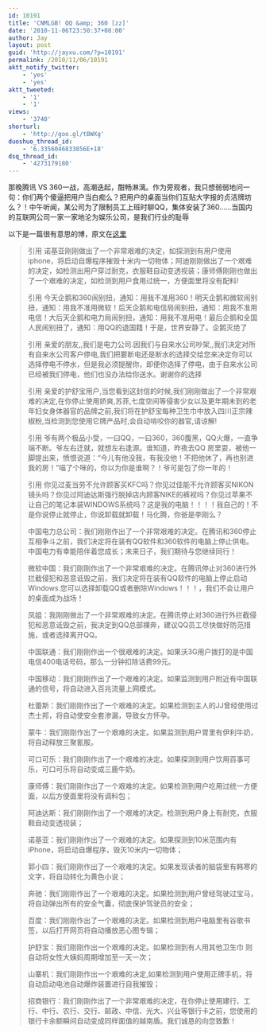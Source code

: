 ```yaml
---
id: 10191
title: 'CNMLGB! QQ &amp; 360 [zz]'
date: '2010-11-06T23:50:37+08:00'
author: Jay
layout: post
guid: 'http://jayxu.com/?p=10191'
permalink: /2010/11/06/10191
aktt_notify_twitter:
    - 'yes'
    - 'yes'
aktt_tweeted:
    - '1'
    - '1'
views:
    - '3740'
shorturl:
    - 'http://goo.gl/tBWXg'
duoshuo_thread_id:
    - '6.3356046833856E+18'
dsq_thread_id:
    - '4273179180'
---
```


那晚腾讯 VS 360一战，高潮迭起，酣畅淋漓。作为旁观者，我只想弱弱地问一句：你们两个傻逼把用户当白痴么？把用户的桌面当你们互贴大字报的贞洁牌坊么？！中午听闻，某公司为了限制员工上班时聊QQ，集体安装了360……当国内的互联网公司一家一家地沦为娱乐公司，是我们行业的耻辱

以下是一篇很有意思的博，原文在<a href="http://adfuns.com/post/2492/" target="_blank">这里</a>
<blockquote>引用
诺基亚刚刚做出了一个非常艰难的决定，如探测到有用户使用iphone，将启动自爆程序摧毁十米内一切物体；阿迪刚刚做出了一个艰难的决定，如检测出用户穿过耐克，衣服鞋自动变透视装；康师傅刚刚也做出了一个艰难的决定，如检测到用户食用过统一，方便面里将没有配料!

引用
今天企鹅和360闹别扭，通知：用我不准用360！明天企鹅和微软闹别扭，通知：用我不准用微软！后天企鹅和电信局闹别扭，通知：用我不准用电信！大后天企鹅和电力局闹别扭，通知：用我不准用电！最后企鹅和全国人民闹别扭了，通知：用QQ的退国籍！于是，世界安静了。企鹅灭绝了

引用
亲爱的朋友,,我们是电力公司.因我们与自来水公司吵架,,我们决定对所有自来水公司客户停电,我们把要断电还是断水的选择交给您来决定你可以选择停电不停水，但是我必须提醒你，即便你选择了停电，由于自来水公司已经被我们停电，他们也没办法给你送水。谢谢你的选择

引用
亲爱的护舒宝用户,当您看到这封信的时候,我们刚刚做出了一个非常艰难的决定,在你停止使用娇爽,苏菲,七度空间等侵害少女以及更年期未到的老年妇女身体器官的品牌之前,我们将在护舒宝每种卫生巾中放入四川正宗辣椒粉,当检测到您使用它牌产品时,会自动啃咬你的器官,请谅解!

引用
爷有两个极品小受，一曰QQ，一曰360，360腹黑，QQ火爆，一直争端不断。爷左右迁就，就想左右逢源。谁知道，昨夜去QQ 房里耍，被他一脚提出来，愤恨说道：“今儿有他没我，有我没他！不把他休了，再也别进我的房！”喵了个咪的，你以为你是谁啊？！爷可是包了你一年的！

引用
你见过麦当劳不允许顾客买KFC吗？你见过佳能不允许顾客买NIKON镜头吗？你见过阿迪达斯强行脱掉店内顾客NIKE的裤衩吗？你见过苹果不让自己的笔记本装WINDOWS系统吗？这是我的电脑！！！！我自己的！不是你说停止就停止，你说卸载就卸载！马化腾，你爸是李刚么？

中国电力总公司：我们刚刚作出了一个非常艰难的决定。在腾讯和360停止互相争斗之前，我们决定将在装有QQ软件和360软件的电脑上停止供电。中国电力有幸能陪伴着您成长；未来日子，我们期待与您继续同行！

微软中国：我们刚刚作出了一个非常艰难的决定。在腾讯停止对360进行外拦截侵犯和恶意诋毁之前，我们决定将在装有QQ软件的电脑上停止启动Windows.您可以选择卸载QQ或者删除Windows！！！，我们不会让用户的桌面成为战场！

凤姐：我刚刚做出了一个非常艰难的决定。在腾讯停止对360进行外拦截侵犯和恶意诋毁之前，我决定到QQ总部裸奔，建议QQ员工尽快做好防范措施，或者选择离开QQ。

中国联通：我们刚刚作出一个很艰难的决定。如果沃3G用户拨打的是中国电信400电话号码，那么一分钟扣除话费99元。

中国移动：我们刚刚作出了一个艰难的决定。如果监测到用户附近有中国联通的信号，将自动进入百兆流量上网模式。

杜蕾斯：我们刚刚作出了一个艰难的决定。如果检测到主人的JJ曾经使用过杰士邦，将自动使安全套渗漏，导致女方怀孕。

蒙牛：我们刚刚作出了一个艰难的决定。如果监测到用户胃里有伊利牛奶，将自动释放三聚氰胺。

可口可乐：我们刚刚作出了一个艰难的决定。如果探测到用户饮用百事可乐，可口可乐将自动变成三鹿牛奶。

康师傅：我们刚刚作出了一个艰难的决定。如果检测到用户吃用过统一方便面，以后方便面里将没有调料包；

阿迪达斯：我们刚刚作出了一个艰难的决定。检测到用户身上有耐克，衣服鞋自动变透视装；

诺基亚：我们刚刚作出了一个艰难的决定。如果探测到10米范围内有iPhone，将启动自爆程序，毁灭10米内一切物体；

郭小四：我们刚刚作出了一个艰难的决定。如果发现读者的脑袋里有韩寒的文字，将自动转化为黄色小说；

奔驰：我们刚刚作出了一个艰难的决定。如果检测到用户曾经驾驶过宝马，将自动弹出所有的安全气囊，彻底保护驾驶员的安全；

百度：我们刚刚作出了一个艰难的决定。如果检测到用户电脑里有谷歌书签，以后打开网页将自动播放恶心图专辑；

护舒宝：我们刚刚作出一个艰难的决定。如果检测到有人用其他卫生巾   则自动将女性大姨妈周期增加至一天一次；

山寨机：我们刚刚作出一个艰难的决定,如果检测到用户使用正牌手机，将自动启动电池自动爆炸装置进行自我摧毁；

招商银行：我们刚刚作出了一个非常艰难的决定，在你停止使用建行、工行、中行、农行、交行、邮政、中信、光大、兴业等银行卡之前，您使用的银行卡余额瞬间自动变成同样面值的越南盾。我们诚恳的向您致歉！</blockquote>